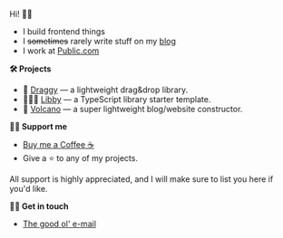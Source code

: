 Hi! 👋🏻

- I build frontend things
- I ~~sometimes~~ rarely write stuff on my [blog](https://itsmeseb.dev)
- I work at [Public.com](https://public.com)

**🛠️ Projects**

- 🐲 [Draggy](https://github.com/sebkolind/draggy) — a lightweight drag&drop library.
- 💆🏻‍♀️ [Libby](https://github.com/sebkolind/libby) — a TypeScript library starter template.
- 🌋 [Volcano](https://github.com/sebkolind/volcano) — a super lightweight blog/website constructor.

**🫶🏻 Support me**

- [Buy me a Coffee ☕](https://buymeacoffee.com/sebkolind)
- Give a ⭐ to any of my projects.

All support is highly appreciated, and I will make sure to list you here if you'd like.

**🤝🏻 Get in touch**

- [The good ol' e-mail](mailto:sks1993@gmail.com)

<!---
sebkolind/sebkolind is a ✨ special ✨ repository because its `README.md` (this file) appears on your GitHub profile.
You can click the Preview link to take a look at your changes.
--->
